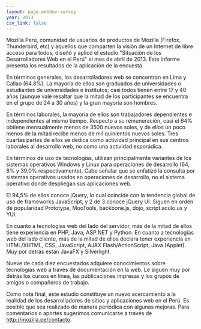 ```yaml
---
layout: page-webdev-survey
year: 2013
csv_link: false
---
```

Mozilla Perú, comunidad de usuarios de productos de Mozilla (Firefox, Thunderbird, etc) y aquellos que comparten la visión de un Internet de libre acceso para todos, diseñó y aplicó el estudio "Situación de los Desarrolladores Web en el Perú" el mes de abril de 2013. Este informe presenta los resultados de la aplicación de la encuesta.

En términos generales, los desarrolladores web se concentran en Lima y Callao (64.8%). La mayoría de ellos son graduados de universidades o estudiantes de universidades e institutos; casi todos tienen entre 17 y 40 años (aunque vale resaltar que la mitad de los participantes se encuentra en el grupo de 24 a 30 años) y la gran mayoría son hombres.

En términos laborales, la mayoría de ellos son trabajadores dependientes e independientes al mismo tiempo. Respecto a su remuneración, casi el 64% obtiene mensualmente menos de 3500 nuevos soles, y de ellos un poco menos de la mitad recibe menos de mil quinientos nuevos soles. Tres cuartas partes de ellos se dedica como actividad principal en sus centros laborales al desarrollo web, no como una actividad esporádica.

En términos de uso de tecnologías, utilizan principalmente variantes de los sistemas operativos Windows y Linux para operaciones de desarrollo (64, 8% y 39,0% respectivamente). Cabe señalar que se enfatizó la consulta por sistemas operativos usados en operaciones de desarrollo, no el sistema operativo donde despliegan sus aplicaciones web.

El 94,5% de ellos conoce jQuery, lo cual coincide con la tendencia global de uso de frameworks JavaScript, y 2 de 3 conoce jQuery UI. Siguen en orden de popularidad Prototype, MooTools, backbone.js, dojo, script.aculo.us y YUI.

En cuanto a tecnologías web del lado del servidor, más de la mitad de ellos tiene experiencia en PHP, Java, ASP.NET y Python. En cuanto a tecnologías web del lado cliente, más de la mitad de ellos declara tener experiencia en HTML/XHTML, CSS, JavaScript, AJAX Flash/ActionScript, Java (Applet). Muy por detrás están JavaFX y Silverlight.

Nueve de cada diez encuestados adquiere conocimientos sobre tecnologías web a través de documentación en la web. Le siguen muy por detrás los cursos en línea, las publicaciones impresas y los grupos de amigos o compañeros de trabajo.

Como nota final, este estudio constituye un nuevo acercamiento a la realidad de los desarrolladores de sitios y aplicaciones web en el Perú. Es posible que sea realizado de manera periódica con algunas mejoras. Para comentarios o aportes sugerimos comunicarse a través de http://mozilla.pe/contacto.
